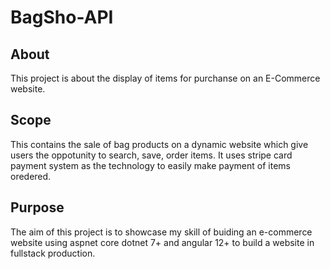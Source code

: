 # BagSho-API 

## About
This project is about the display of items for purchanse on an E-Commerce website.

## Scope
This contains the sale of bag products on a dynamic website which give users the oppotunity to search, save, order items.
It uses stripe card payment system as the technology to easily make payment of items oredered.

## Purpose
The aim of this project is to showcase my skill of buiding an e-commerce website using aspnet core dotnet 7+ and angular 12+ to build a website in fullstack production.

